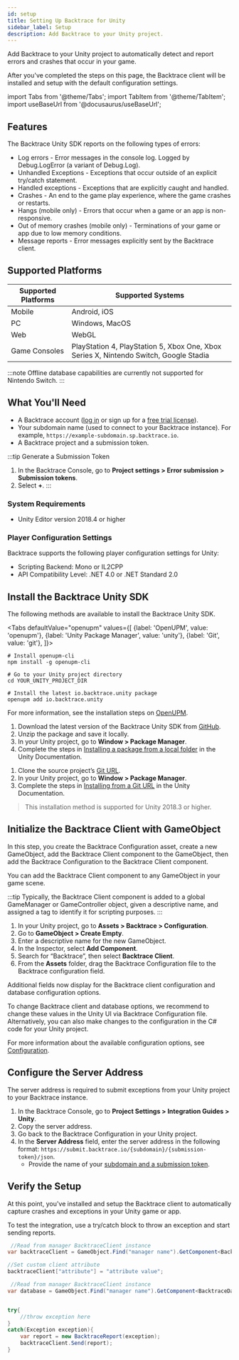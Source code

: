 ```yaml
---
id: setup
title: Setting Up Backtrace for Unity
sidebar_label: Setup
description: Add Backtrace to your Unity project.
---
```


Add Backtrace to your Unity project to automatically detect and report errors and crashes that occur in your game.

After you've completed the steps on this page, the Backtrace client will be installed and setup with the default configuration settings.

import Tabs from '@theme/Tabs';
import TabItem from '@theme/TabItem';
import useBaseUrl from '@docusaurus/useBaseUrl';

## Features

The Backtrace Unity SDK reports on the following types of errors:

- Log errors - Error messages in the console log. Logged by Debug.LogError (a variant of Debug.Log).
- Unhandled Exceptions - Exceptions that occur outside of an explicit try/catch statement.
- Handled exceptions - Exceptions that are explicitly caught and handled.
- Crashes - An end to the game play experience, where the game crashes or restarts.
- Hangs (mobile only) - Errors that occur when a game or an app is non-responsive.
- Out of memory crashes (mobile only) - Terminations of your game or app due to low memory conditions.
- Message reports - Error messages explicitly sent by the Backtrace client.

## Supported Platforms

| Supported Platforms | Supported Systems                                                                     |
| ------------------- | ------------------------------------------------------------------------------------- |
| Mobile              | Android, iOS                                                                          |
| PC                  | Windows, MacOS                                                                        |
| Web                 | WebGL                                                                                 |
| Game Consoles       | PlayStation 4, PlayStation 5, Xbox One, Xbox Series X, Nintendo Switch, Google Stadia |

:::note
Offline database capabilities are currently not supported for Nintendo Switch.
:::

## What You'll Need

- A Backtrace account ([log in](https://backtrace.io/login) or sign up for a [free trial license](https://backtrace.io/sign-up)).
- Your subdomain name (used to connect to your Backtrace instance). For example, `https://example-subdomain.sp.backtrace.io`.
- A Backtrace project and a submission token.

<!-- prettier-ignore -->
:::tip Generate a Submission Token

1. In the Backtrace Console, go to **Project settings > Error submission > Submission tokens**.
1. Select **+**.
:::

### System Requirements

- Unity Editor version 2018.4 or higher

### Player Configuration Settings

Backtrace supports the following player configuration settings for Unity:

- Scripting Backend: Mono or IL2CPP
- API Compatibility Level: .NET 4.0 or .NET Standard 2.0

## Install the Backtrace Unity SDK

The following methods are available to install the Backtrace Unity SDK.

<Tabs
defaultValue="openupm"
values={[
{label: 'OpenUPM', value: 'openupm'},
{label: 'Unity Package Manager', value: 'unity'},
{label: 'Git', value: 'git'},
]}>

<TabItem value="openupm">

```
# Install openupm-cli
npm install -g openupm-cli

# Go to your Unity project directory
cd YOUR_UNITY_PROJECT_DIR

# Install the latest io.backtrace.unity package
openupm add io.backtrace.unity
```

For more information, see the installation steps on [OpenUPM](https://openupm.com/packages/io.backtrace.unity/).

</TabItem>
<TabItem value="unity">

1. Download the latest version of the Backtrace Unity SDK from [GitHub](https://github.com/backtrace-labs/backtrace-unity/releases).
1. Unzip the package and save it locally.
1. In your Unity project, go to **Window > Package Manager**.
1. Complete the steps in [Installing a package from a local folder](https://docs.unity3d.com/Manual/upm-ui-local.html) in the Unity Documentation.

</TabItem>
<TabItem value="git">

1. Clone the source project’s [Git URL](https://github.com/backtrace-labs/backtrace-unity.git).
1. In your Unity project, go to **Window > Package Manager**.
1. Complete the steps in [Installing from a Git URL](https://docs.unity3d.com/Manual/upm-ui-giturl.html) in the Unity Documentation.

> This installation method is supported for Unity 2018.3 or higher.

</TabItem>
</Tabs>

## Initialize the Backtrace Client with GameObject

In this step, you create the Backtrace Configuration asset, create a new GameObject, add the Backtrace Client component to the GameObject, then add the Backtrace Configuration to the Backtrace Client component.

You can add the Backtrace Client component to any GameObject in your game scene.

:::tip
Typically, the Backtrace Client component is added to a global GameManager or GameController object, given a descriptive name, and assigned a tag to identify it for scripting purposes.
:::

1. In your Unity project, go to **Assets > Backtrace > Configuration**.
1. Go to **GameObject > Create Empty**.
1. Enter a descriptive name for the new GameObject.
1. In the Inspector, select **Add Component**.
1. Search for “Backtrace”, then select **Backtrace Client**.
1. From the **Assets** folder, drag the Backtrace Configuration file to the Backtrace configuration field.

Additional fields now display for the Backtrace client configuration and database configuration options.

To change Backtrace client and database options, we recommend to change these values in the Unity UI via Backtrace Configuration file. Alternatively, you can also make changes to the configuration in the C# code for your Unity project.

For more information about the available configuration options, see [Configuration](/error-reporting/platform-integrations/unity/configuration).

## Configure the Server Address

The server address is required to submit exceptions from your Unity project to your Backtrace instance.

1. In the Backtrace Console, go to **Project Settings > Integration Guides > Unity**.
1. Copy the server address.
1. Go back to the Backtrace Configuration in your Unity project.
1. In the **Server Address** field, enter the server address in the following format: `https://submit.backtrace.io/{subdomain}/{submission-token}/json`.
   - Provide the name of your [subdomain and a submission token](/error-reporting/platform-integrations/unity/setup/#what-youll-need).

## Verify the Setup

At this point, you've installed and setup the Backtrace client to automatically capture crashes and exceptions in your Unity game or app.

To test the integration, use a try/catch block to throw an exception and start sending reports.

```csharp
 //Read from manager BacktraceClient instance
var backtraceClient = GameObject.Find("manager name").GetComponent<BacktraceClient>();

//Set custom client attribute
backtraceClient["attribute"] = "attribute value";

 //Read from manager BacktraceClient instance
var database = GameObject.Find("manager name").GetComponent<BacktraceDatabase>();


try{
    //throw exception here
}
catch(Exception exception){
    var report = new BacktraceReport(exception);
    backtraceClient.Send(report);
}
```

